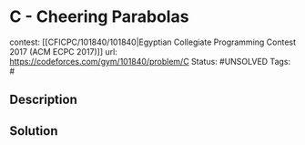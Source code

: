 # C - Cheering Parabolas

contest: [[CFICPC/101840/101840|Egyptian Collegiate Programming Contest 2017 (ACM ECPC 2017)]]
url: https://codeforces.com/gym/101840/problem/C
Status: #UNSOLVED
Tags: #

## Description

## Solution

